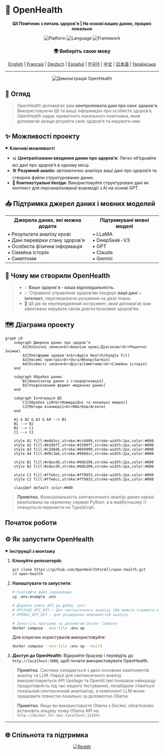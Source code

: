 # 🚀 **OpenHealth**

<div align="center">

**ШІ Помічник з питань здоров'я | На основі ваших даних, працює локально**

<p align="center">
  <img src="https://img.shields.io/badge/Platform-Web-blue?style=for-the-badge" alt="Platform">
  <img src="https://img.shields.io/badge/Language-TypeScript-blue?style=for-the-badge" alt="Language">
  <img src="https://img.shields.io/badge/Framework-Next.js-black?style=for-the-badge" alt="Framework">
</p>

### 🌍 Виберіть свою мову
[English](../../README.md) | [Français](README.fr.md) | [Deutsch](README.de.md) | [Español](README.es.md) | [한국어](README.ko.md) | [中文](README.zh.md) | [日本語](README.ja.md) | [Українська](README.uk.md)

</div>

---

<p align="center">
  <img src="/intro/openhealth.avif" alt="Демонстрація OpenHealth">
</p>

## 🌟 Огляд

> OpenHealth допомагає вам **контролювати дані про своє здоров’я**. Використовуючи ШІ та вашу інформацію про особисте здоров’я,
> OpenHealth надає приватного локального помічника, який допомагає краще розуміти своє здоров’я та керувати ним.

## ✨ Можливості проекту

<details open>
<summary><b>Ключові можливості</b></summary>

- 📊 **Централізоване введення даних про здоров’я:** Легко об’єднайте всі дані про здоров’я в одному місці.
- 🛠️ **Розумний аналіз:** автоматично аналізує ваші дані про здоров’я та створює файли структурованих даних.
- 🤝 **Контекстуальні бесіди:** Використовуйте структуровані дані як контекст для персоналізованої взаємодії з AI на основі GPT.

</details>

## 📥 Підтримка джерел даних і мовних моделей

<table>
  <tr>
    <th>Джерела даних, які можна додати</th>
    <th>Підтримувані мовні моделі</th>
  </tr>
  <tr>
    <td>
      • Результати аналізу крові<br>
      • Дані перевірки стану здоров'я<br>
      • Особиста фізична інформація<br>
      • Сімейна історія<br>
      • Симптоми
    </td>
    <td>
      • LLaMA<br>
      • DeepSeek-V3<br>
      • GPT<br>
      • Claude<br>
      • Gemini
    </td>
  </tr>
</table>

## 🤔 Чому ми створили OpenHealth

> - 💡 **Ваше здоров'я - ваша відповідальність.**
> - ✅ Справжнє управління здоров’ям поєднує **ваші дані** + **інтелект**, перетворюючи розуміння на дієві плани.
> - 🧠 ШІ діє як неупереджений інструмент, який допомагає вам ефективно керувати своїм довгостроковим здоров’ям.

## 🗺️ Діаграма проекту

```mermaid
graph LR
    subgraph Джерела даних про здоров’я
        A1[Клінічні записи<br>Аналізи крові/Діагнози/<br>Рецепти/Знімки]
        A2[Платформи здоров'я<br>Apple Health/Google Fit]
        A3[Носимі пристрої<br>Oura/Whoop/Garmin]
        A4[Особисті записи<br>Дієта/Симптоми/<br>Сімейна історія]
    end

    subgraph Обробка даних
        B1[Аналізатор даних і стандартизація]
        B2[Уніфікований формат медичних даних]
    end

    subgraph Інтеграція ШІ
        C1[Обробка LLM<br>Комерційні та локальні моделі]
        C2[Методи взаємодії<br>RAG/Кеш/Агенти]
    end

    A1 & A2 & A3 & A4 --> B1
    B1 --> B2
    B2 --> C1
    C1 --> C2

    style A1 fill:#e6b3cc,stroke:#cc6699,stroke-width:2px,color:#000
    style A2 fill:#b3d9ff,stroke:#3399ff,stroke-width:2px,color:#000
    style A3 fill:#c2d6d6,stroke:#669999,stroke-width:2px,color:#000
    style A4 fill:#d9c3e6,stroke:#9966cc,stroke-width:2px,color:#000
    
    style B1 fill:#c6ecd9,stroke:#66b399,stroke-width:2px,color:#000
    style B2 fill:#c6ecd9,stroke:#66b399,stroke-width:2px,color:#000
    
    style C1 fill:#ffe6cc,stroke:#ff9933,stroke-width:2px,color:#000
    style C2 fill:#ffe6cc,stroke:#ff9933,stroke-width:2px,color:#000

    classDef default color:#000
```

> **Примітка.** Функціональність синтаксичного аналізу даних наразі реалізована на окремому сервері Python, а в майбутньому її планується перенести на TypeScript.

## Початок роботи

## ⚙️ Як запустити OpenHealth

<details open>
<summary><b>Інструкції з монтажу</b></summary>

1. **Клонуйте репозиторій:**
   ```bash
   git clone https://github.com/OpenHealthForAll/open-health.git
   cd open-health
   ```

2. **Налаштувати та запустити:**
   ```bash
   # Скопіюйте файл середовища
   cp .env.example .env

   # Додайте ключі API до файлу .env:
   # UPSTAGE_API_KEY – Для синтаксичного аналізу (Ви можете отримати кредит у розмірі 10 доларів США без реєстрації картки, зареєструвавшись на сайті https://www.upstage.ai)
   # OPENAI_API_KEY – для розширених можливостей аналізу

   # Запустіть програму за допомогою Docker Compose
   docker compose --env-file .env up
   ```

   Для існуючих користувачів використовуйте:
   ```bash
   docker compose --env-file .env up --build
   ```

3. **Доступ до OpenHealth:**
   Відкрийте браузер і перейдіть до `http://localhost:3000`, щоб почати використовувати OpenHealth.

> **Примітка.** Система складається з двох основних компонентів: аналізу та LLM. Наразі для синтаксичного аналізу використовуються API Upstage та OpenAI (які показали найкращу продуктивність під час нашого тестування), незабаром з’явиться локальний синтаксичний аналізатор, а компонент LLM може працювати повністю локально за допомогою Ollama.

> **Примітка.** Якщо ви використовуєте Ollama з Docker, обов’язково встановіть кінцеву точку Ollama API на: `http://docker.for.mac.localhost:11434/`

</details>

---

## 🌐 Спільнота та підтримка

<div align="center">

[![Reddit](https://img.shields.io/badge/Reddit-FF4500?style=for-the-badge&logo=reddit&logoColor=white)](https://www.reddit.com/user/Dry_Steak30/)

</div>

